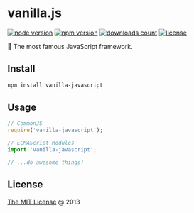 # vanilla.js

[![node version](https://img.shields.io/node/v/vanilla-javascript.svg)](https://www.npmjs.com/package/vanilla-javascript)
[![npm version](https://badge.fury.io/js/vanilla-javascript.svg)](https://badge.fury.io/js/vanilla-javascript)
[![downloads count](https://img.shields.io/npm/dt/vanilla-javascript.svg)](https://www.npmjs.com/package/vanilla-javascript)
[![license](https://img.shields.io/npm/l/vanilla-javascript.svg)](https://www.npmjs.com/package/vanilla-javascript)

🌴 The most famous JavaScript framework.

## Install

```bash
npm install vanilla-javascript
```

## Usage

```js
// CommonJS
require('vanilla-javascript');

// ECMAScript Modules
import 'vanilla-javascript';

// ...do awesome things!
```

## License

[The MIT License](http://piecioshka.mit-license.org) @ 2013
